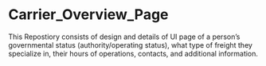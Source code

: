 # Carrier_Overview_Page
This Repostiory consists of design and details of UI page  of  a person’s governmental status (authority/operating status), what type of freight they specialize in, their hours of operations, contacts, and additional information.
